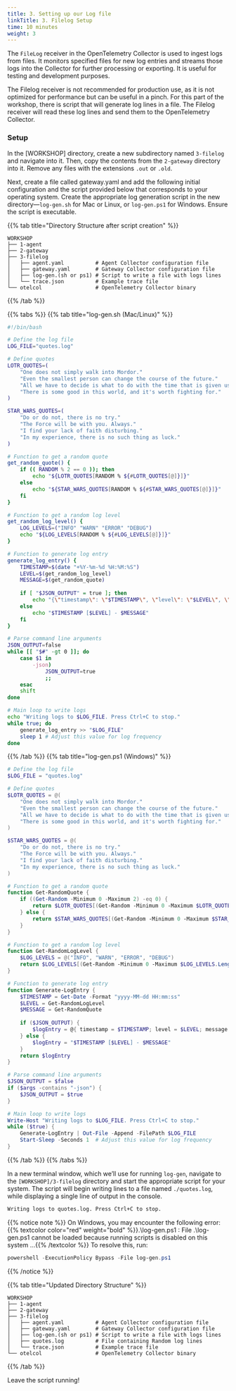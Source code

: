 ```yaml
---
title: 3. Setting up our Log file
linkTitle: 3. Filelog Setup
time: 10 minutes
weight: 3
---
```


The `FileLog` receiver in the OpenTelemetry Collector is used to ingest logs from files. It monitors specified files for new log entries and streams those logs into the Collector for further processing or exporting. It is useful for testing and development purposes.

The Filelog receiver is not recommended for production use, as it is not optimized for performance but can be useful in a pinch. For this part of the workshop, there is script that will generate log lines in a file. The Filelog receiver will read these log lines and send them to the OpenTelemetry Collector.

### Setup

In the [WORKSHOP] directory, create a new subdirectory named `3-filelog` and navigate into it. Then, copy the  contents from the `2-gateway` directory into it. Remove any files with the extensions `.out` or `.old`.

Next, create a file called gateway.yaml and add the following initial configuration and the script provided below that corresponds to your operating system. Create the appropriate log generation script in the new directory—`log-gen.sh` for Mac or Linux, or `log-gen.ps1` for Windows. Ensure the script is executable.

{{% tab title="Directory Structure after script creation" %}}

```text
WORKSHOP
├── 1-agent
├── 2-gateway
├── 3-filelog
│   ├── agent.yaml          # Agent Collector configuration file
│   ├── gateway.yaml        # Gateway Collector configuration file
│   ├── log-gen.(sh or ps1) # Script to write a file with logs lines 
│   └── trace.json          # Example trace file 
└── otelcol                 # OpenTelemetry Collector binary
```

{{% /tab %}}

{{% tabs %}}
{{% tab title="log-gen.sh (Mac/Linux)" %}}

```sh
#!/bin/bash

# Define the log file
LOG_FILE="quotes.log"

# Define quotes
LOTR_QUOTES=(
    "One does not simply walk into Mordor."
    "Even the smallest person can change the course of the future."
    "All we have to decide is what to do with the time that is given us."
    "There is some good in this world, and it's worth fighting for."
)

STAR_WARS_QUOTES=(
    "Do or do not, there is no try."
    "The Force will be with you. Always."
    "I find your lack of faith disturbing."
    "In my experience, there is no such thing as luck."
)

# Function to get a random quote
get_random_quote() {
    if (( RANDOM % 2 == 0 )); then
        echo "${LOTR_QUOTES[RANDOM % ${#LOTR_QUOTES[@]}]}"
    else
        echo "${STAR_WARS_QUOTES[RANDOM % ${#STAR_WARS_QUOTES[@]}]}"
    fi
}

# Function to get a random log level
get_random_log_level() {
    LOG_LEVELS=("INFO" "WARN" "ERROR" "DEBUG")
    echo "${LOG_LEVELS[RANDOM % ${#LOG_LEVELS[@]}]}"
}

# Function to generate log entry
generate_log_entry() {
    TIMESTAMP=$(date "+%Y-%m-%d %H:%M:%S")
    LEVEL=$(get_random_log_level)
    MESSAGE=$(get_random_quote)
    
    if [ "$JSON_OUTPUT" = true ]; then
        echo "{\"timestamp\": \"$TIMESTAMP\", \"level\": \"$LEVEL\", \"message\": \"$MESSAGE\"}"
    else
        echo "$TIMESTAMP [$LEVEL] - $MESSAGE"
    fi
}

# Parse command line arguments
JSON_OUTPUT=false
while [[ "$#" -gt 0 ]]; do
    case $1 in
        -json)
            JSON_OUTPUT=true
            ;;
    esac
    shift
done

# Main loop to write logs
echo "Writing logs to $LOG_FILE. Press Ctrl+C to stop."
while true; do
    generate_log_entry >> "$LOG_FILE"
    sleep 1 # Adjust this value for log frequency
done

```

{{% /tab %}}
{{% tab title="log-gen.ps1 (Windows)" %}}

```ps1
# Define the log file
$LOG_FILE = "quotes.log"

# Define quotes
$LOTR_QUOTES = @(
    "One does not simply walk into Mordor."
    "Even the smallest person can change the course of the future."
    "All we have to decide is what to do with the time that is given us."
    "There is some good in this world, and it's worth fighting for."
)

$STAR_WARS_QUOTES = @(
    "Do or do not, there is no try."
    "The Force will be with you. Always."
    "I find your lack of faith disturbing."
    "In my experience, there is no such thing as luck."
)

# Function to get a random quote
function Get-RandomQuote {
    if ((Get-Random -Minimum 0 -Maximum 2) -eq 0) {
        return $LOTR_QUOTES[(Get-Random -Minimum 0 -Maximum $LOTR_QUOTES.Length)]
    } else {
        return $STAR_WARS_QUOTES[(Get-Random -Minimum 0 -Maximum $STAR_WARS_QUOTES.Length)]
    }
}

# Function to get a random log level
function Get-RandomLogLevel {
    $LOG_LEVELS = @("INFO", "WARN", "ERROR", "DEBUG")
    return $LOG_LEVELS[(Get-Random -Minimum 0 -Maximum $LOG_LEVELS.Length)]
}

# Function to generate log entry
function Generate-LogEntry {
    $TIMESTAMP = Get-Date -Format "yyyy-MM-dd HH:mm:ss"
    $LEVEL = Get-RandomLogLevel
    $MESSAGE = Get-RandomQuote
    
    if ($JSON_OUTPUT) {
        $logEntry = @{ timestamp = $TIMESTAMP; level = $LEVEL; message = $MESSAGE } | ConvertTo-Json -Compress
    } else {
        $logEntry = "$TIMESTAMP [$LEVEL] - $MESSAGE"
    }
    return $logEntry
}

# Parse command line arguments
$JSON_OUTPUT = $false
if ($args -contains "-json") {
    $JSON_OUTPUT = $true
}

# Main loop to write logs
Write-Host "Writing logs to $LOG_FILE. Press Ctrl+C to stop."
while ($true) {
    Generate-LogEntry | Out-File -Append -FilePath $LOG_FILE
    Start-Sleep -Seconds 1  # Adjust this value for log frequency
}

```

{{% /tab %}}
{{% /tabs %}}

In a new terminal window, which we’ll use for running `log-gen`, navigate to the `[WORKSHOP]/3-filelog` directory and start the appropriate script for your system. The script will begin writing lines to a file named `./quotes.log`, while displaying a single line of output in the console.

 ```txt
 Writing logs to quotes.log. Press Ctrl+C to stop.
 ```

{{% notice note %}}
On Windows, you may encounter the following error:
{{% textcolor color="red" weight="bold" %}}.\log-gen.ps1 : File .\log-gen.ps1 cannot be loaded because running scripts is disabled on this system ...{{% /textcolor %}}
To resolve this, run:

```ps1
powershell -ExecutionPolicy Bypass -File log-gen.ps1
```

{{% /notice %}}

{{% tab title="Updated Directory Structure" %}}

```text
WORKSHOP
├── 1-agent
├── 2-gateway
├── 3-filelog
│   ├── agent.yaml          # Agent Collector configuration file
│   ├── gateway.yaml        # Gateway Collector configuration file
│   ├── log-gen.(sh or ps1) # Script to write a file with logs lines 
│   ├── quotes.log          # File containing Random log lines
│   └── trace.json          # Example trace file 
└── otelcol                 # OpenTelemetry Collector binary
```

{{% /tab %}}

Leave the script running!
